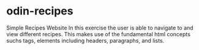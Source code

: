 # odin-recipes
Simple Recipes Website
In this exercise the user is able to navigate to and view different recipes.
This makes use of the fundamental html concepts suchs tags, elements including headers, paragraphs, and lists.